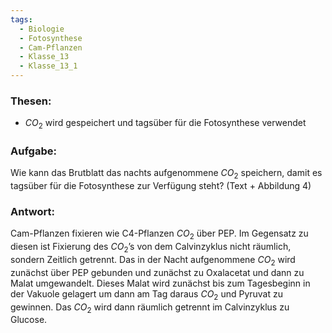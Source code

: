 ```yaml
---
tags:
  - Biologie
  - Fotosynthese
  - Cam-Pflanzen
  - Klasse_13
  - Klasse_13_1
---
```

### Thesen:
- $CO_2$ wird gespeichert und tagsüber für die Fotosynthese verwendet

### Aufgabe:
Wie kann das Brutblatt das nachts aufgenommene $CO_{2}$ speichern, damit es tagsüber für die Fotosynthese zur Verfügung steht? (Text + Abbildung 4)

### Antwort:
Cam-Pflanzen fixieren wie C4-Pflanzen $CO_2$ über PEP. Im Gegensatz zu diesen ist Fixierung des $CO_2$’s von dem Calvinzyklus nicht räumlich, sondern Zeitlich getrennt. Das in der Nacht aufgenommene $CO_2$ wird zunächst über PEP gebunden und zunächst zu Oxalacetat und dann zu Malat umgewandelt. Dieses Malat wird zunächst bis zum Tagesbeginn in der Vakuole gelagert um dann am Tag daraus $CO_2$ und Pyruvat zu gewinnen. Das $CO_{2}$ wird dann räumlich getrennt im Calvinzyklus zu Glucose.




